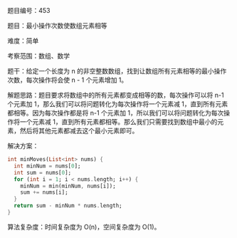 题目编号：453

题目：最小操作次数使数组元素相等

难度：简单

考察范围：数组、数学

题干：给定一个长度为 n 的非空整数数组，找到让数组所有元素相等的最小操作次数，每次操作将会使 n - 1 个元素增加 1。

解题思路：题目要求将数组中的所有元素都变成相等的数，每次操作可以将 n-1 个元素加 1，那么我们可以将问题转化为每次操作将一个元素减 1，直到所有元素都相等。因为每次操作都是将 n-1 个元素加 1，所以我们可以将问题转化为每次操作将一个元素减 1，直到所有元素都相等。那么我们只需要找到数组中最小的元素，然后将其他元素都减去这个最小元素即可。

解决方案：

```dart
int minMoves(List<int> nums) {
  int minNum = nums[0];
  int sum = nums[0];
  for (int i = 1; i < nums.length; i++) {
    minNum = min(minNum, nums[i]);
    sum += nums[i];
  }
  return sum - minNum * nums.length;
}
```

算法复杂度：时间复杂度为 O(n)，空间复杂度为 O(1)。